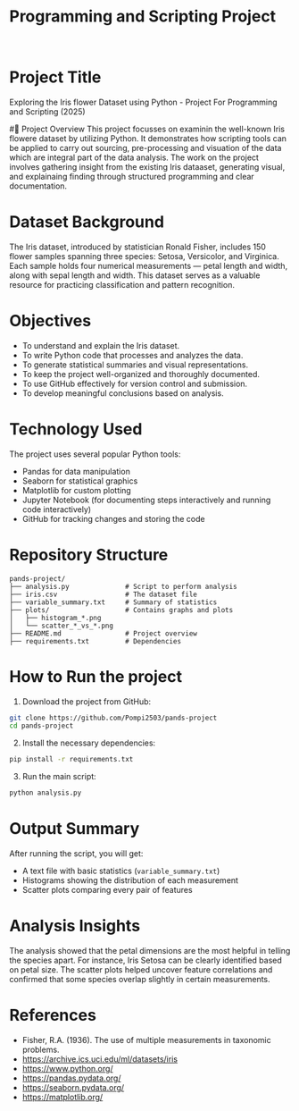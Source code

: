 # Programming and Scripting Project

<br>

# Project Title
Exploring the Iris flower Dataset using Python - Project For Programming and Scripting (2025)

#📁 Project Overview
This project focusses on examinin the well-known Iris flowere dataset by utilizing Python.
It demonstrates how scripting tools can be applied to carry out sourcing, pre-processing and visuation of the data which are integral part of the data analysis. The work on the project involves gathering insight from the existing Iris dataaset, generating visual, and explainaing finding through structured programming and clear documentation.


# Dataset Background
The Iris dataset, introduced by statistician Ronald Fisher, includes 150 flower samples spanning three species: Setosa, Versicolor, and Virginica. Each sample holds four numerical measurements — petal length and width, along with sepal length and width. This dataset serves as a valuable resource for practicing classification and pattern recognition.


 # Objectives
- To understand and explain the Iris dataset.
- To write Python code that processes and analyzes the data.
- To generate statistical summaries and visual representations.
- To keep the project well-organized and thoroughly documented.
- To use GitHub effectively for version control and submission.
- To develop meaningful conclusions based on analysis.


 # Technology Used
The project uses several popular Python tools:
- Pandas for data manipulation
- Seaborn for statistical graphics
- Matplotlib for custom plotting
- Jupyter Notebook (for documenting steps interactively and running code interactively)
- GitHub for tracking changes and storing the code


# Repository Structure
```
pands-project/
├── analysis.py              # Script to perform analysis
├── iris.csv                 # The dataset file
├── variable_summary.txt     # Summary of statistics
├── plots/                   # Contains graphs and plots
│   ├── histogram_*.png
│   └── scatter_*_vs_*.png
├── README.md                # Project overview
├── requirements.txt         # Dependencies
```

# How to Run the project
1. Download the project from GitHub:
```bash
git clone https://github.com/Pompi2503/pands-project
cd pands-project
```
2. Install the necessary dependencies:
```bash
pip install -r requirements.txt
```
3. Run the main script:
```bash
python analysis.py
```

# Output Summary
After running the script, you will get:
- A text file with basic statistics (`variable_summary.txt`)
- Histograms showing the distribution of each measurement
- Scatter plots comparing every pair of features

# Analysis Insights
The analysis showed that the petal dimensions are the most helpful in telling the species apart. For instance, Iris Setosa can be clearly identified based on petal size. The scatter plots helped uncover feature correlations and confirmed that some species overlap slightly in certain measurements.

# References
- Fisher, R.A. (1936). The use of multiple measurements in taxonomic problems.
- https://archive.ics.uci.edu/ml/datasets/iris
- https://www.python.org/
- https://pandas.pydata.org/
- https://seaborn.pydata.org/
- https://matplotlib.org/